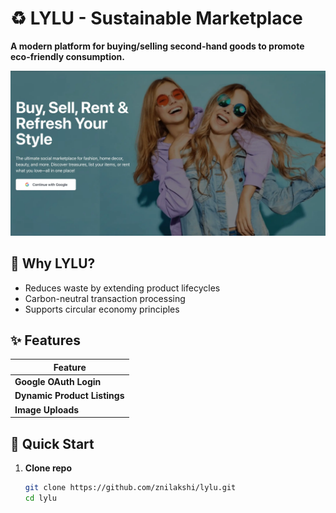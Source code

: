 # ♻️ LYLU - Sustainable Marketplace

**A modern platform for buying/selling second-hand goods to promote eco-friendly consumption.**  

![LYLU Marketplace Preview](/frontend/public/lylu.webp)  


## 🌱 Why LYLU?
- Reduces waste by extending product lifecycles
- Carbon-neutral transaction processing
- Supports circular economy principles

## ✨ Features
| Feature 
|---------
| **Google OAuth Login** 
| **Dynamic Product Listings** 
| **Image Uploads** 


## 🚀 Quick Start
1. **Clone repo**
   ```bash
   git clone https://github.com/znilakshi/lylu.git
   cd lylu
